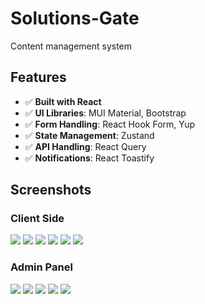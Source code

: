 # Solutions-Gate
Content management system


## Features
- ✅ **Built with React**
- ✅ **UI Libraries**: MUI Material, Bootstrap
- ✅ **Form Handling**: React Hook Form, Yup
- ✅ **State Management**: Zustand
- ✅ **API Handling**: React Query
- ✅ **Notifications**: React Toastify



## Screenshots
### Client Side
<img src="/img/articles.png">
<img src="/img/ContactUs.png">
<img src="/img/Industries.png">
<img src="/img/insghts.png">
<img src="/img/jobs.png">
<img src="/img/Services.png">



### Admin Panel
<img src="/img/admin-articles.png">
<img src="/img/admin-tags.png">
<img src="/img/admin-add1.png">
<img src="/img/admin-add2.png">
<img src="/img/admin-add3.png">



